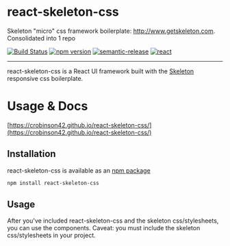 # react-skeleton-css
Skeleton "micro" css framework boilerplate: http://www.getskeleton.com. Consolidated into 1 repo

[![Build Status](https://travis-ci.org/crobinson42/react-skeleton-css.svg?branch=master)](https://travis-ci.org/crobinson42/react-skeleton-css)
[![npm version](https://badge.fury.io/js/react-skeleton-css.svg)](https://badge.fury.io/js/react-skeleton-css)
[![semantic-release](https://img.shields.io/badge/%20%20%F0%9F%93%A6%F0%9F%9A%80-semantic--release-e10079.svg)](https://github.com/semantic-release/semantic-release)
[![react](https://cloud.githubusercontent.com/assets/5973579/22582957/e5f05040-e99e-11e6-9e07-607a5de86899.png)](https://react.facebook.com)

------

react-skeleton-css is a React UI framework built with the [Skeleton](http://getskeleton.com) responsive css boilerplate.


# Usage & Docs

[https://crobinson42.github.io/react-skeleton-css/](https://crobinson42.github.io/react-skeleton-css/)


## Installation

react-skeleton-css is available as an [npm package](https://www.npmjs.com/package/react-skeleton-css)

```sh
npm install react-skeleton-css
```

## Usage

After you've included react-skeleton-css and the skeleton css/stylesheets, you can use the components. Caveat: you must include the skeleton css/stylesheets in your project.
